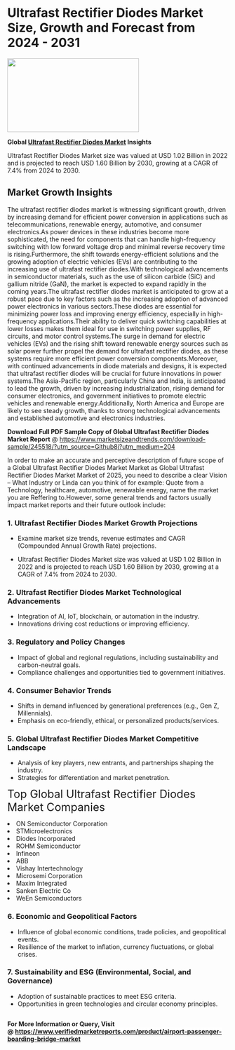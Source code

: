 <H1>Ultrafast Rectifier Diodes Market Size, Growth and Forecast from 2024 - 2031</H1><img class="aligncenter size-medium wp-image-584254" src="https://thirdeyenews.in/wp-content/uploads/2024/09/Global-Market-Research-300x168.jpeg" alt="" width="300" height="168" /><p><strong>Global&nbsp;<a href="https://www.marketsizeandtrends.com/download-sample/245518/?utm_source=Github8j?utm_medium=204">Ultrafast Rectifier Diodes Market</a> Insights</strong></p><p>Ultrafast Rectifier Diodes Market size was valued at USD 1.02 Billion in 2022 and is projected to reach USD 1.60 Billion by 2030, growing at a CAGR of 7.4% from 2024 to 2030.</p><p><h2>Market Growth Insights</h2> The ultrafast rectifier diodes market is witnessing significant growth, driven by increasing demand for efficient power conversion in applications such as telecommunications, renewable energy, automotive, and consumer electronics.As power devices in these industries become more sophisticated, the need for components that can handle high-frequency switching with low forward voltage drop and minimal reverse recovery time is rising.Furthermore, the shift towards energy-efficient solutions and the growing adoption of electric vehicles (EVs) are contributing to the increasing use of ultrafast rectifier diodes.With technological advancements in semiconductor materials, such as the use of silicon carbide (SiC) and gallium nitride (GaN), the market is expected to expand rapidly in the coming years.The ultrafast rectifier diodes market is anticipated to grow at a robust pace due to key factors such as the increasing adoption of advanced power electronics in various sectors.These diodes are essential for minimizing power loss and improving energy efficiency, especially in high-frequency applications.Their ability to deliver quick switching capabilities at lower losses makes them ideal for use in switching power supplies, RF circuits, and motor control systems.The surge in demand for electric vehicles (EVs) and the rising shift toward renewable energy sources such as solar power further propel the demand for ultrafast rectifier diodes, as these systems require more efficient power conversion components.Moreover, with continued advancements in diode materials and designs, it is expected that ultrafast rectifier diodes will be crucial for future innovations in power systems.The Asia-Pacific region, particularly China and India, is anticipated to lead the growth, driven by increasing industrialization, rising demand for consumer electronics, and government initiatives to promote electric vehicles and renewable energy.Additionally, North America and Europe are likely to see steady growth, thanks to strong technological advancements and established automotive and electronics industries.<p><span class=""><strong>Download Full PDF Sample Copy of Global Ultrafast Rectifier Diodes Market Report</strong> @ <a href="https://www.marketsizeandtrends.com/download-sample/245518/?utm_source=Github8j?utm_medium=204" target="_blank">https://www.marketsizeandtrends.com/download-sample/245518/?utm_source=Github8j?utm_medium=204</a></span></p><p>In order to make an accurate and perceptive description of future scope of a Global&nbsp;Ultrafast Rectifier Diodes Market Market as Global&nbsp;Ultrafast Rectifier Diodes Market Market of 2025, you need to describe a clear Vision &ndash; What Industry or Linda can you think of for example: Quote from a Technology, healthcare, automotive, renewable energy, name the market you are Reffering to.However, some general trends and factors usually impact market reports and their future outlook include:</p><h3>1.&nbsp;<strong>Ultrafast Rectifier Diodes Market Growth Projections</strong></h3><ul><li>Examine market size trends, revenue estimates and CAGR (Compounded Annual Growth Rate) projections.</li><li><p>Ultrafast Rectifier Diodes Market size was valued at USD 1.02 Billion in 2022 and is projected to reach USD 1.60 Billion by 2030, growing at a CAGR of 7.4% from 2024 to 2030.</p></li></ul><h3>2.&nbsp;<strong>Ultrafast Rectifier Diodes Market Technological Advancements</strong></h3><ul><li>Integration of AI, IoT, blockchain, or automation in the industry.</li><li>Innovations driving cost reductions or improving efficiency.</li></ul><h3>3.&nbsp;<strong>Regulatory and Policy Changes</strong></h3><ul><li>Impact of global and regional regulations, including sustainability and carbon-neutral goals.</li><li>Compliance challenges and opportunities tied to government initiatives.</li></ul><h3>4.&nbsp;<strong>Consumer Behavior Trends</strong></h3><ul><li>Shifts in demand influenced by generational preferences (e.g., Gen Z, Millennials).</li><li>Emphasis on eco-friendly, ethical, or personalized products/services.</li></ul><h3>5.&nbsp;<strong>Global Ultrafast Rectifier Diodes Market Competitive Landscape</strong></h3><ul><li>Analysis of key players, new entrants, and partnerships shaping the industry.</li><li>Strategies for differentiation and market penetration.</li></ul><p data-pm-slice="1 1 []"><span style="color: inherit; font-family: inherit; font-size: 25px;">Top Global Ultrafast Rectifier Diodes Market Companies</span></p><div class="" data-test-id=""><p><li>ON Semiconductor Corporation</li><li> STMicroelectronics</li><li> Diodes Incorporated</li><li> ROHM Semiconductor</li><li> Infineon</li><li> ABB</li><li> Vishay Intertechnology</li><li> Microsemi Corporation</li><li> Maxim Integrated</li><li> Sanken Electric Co</li><li> WeEn Semiconductors</li></p></div><h3>6.&nbsp;<strong>Economic and Geopolitical Factors</strong></h3><ul><li>Influence of global economic conditions, trade policies, and geopolitical events.</li><li>Resilience of the market to inflation, currency fluctuations, or global crises.</li></ul><h3>7.&nbsp;<strong>Sustainability and ESG (Environmental, Social, and Governance)</strong></h3><ul><li>Adoption of sustainable practices to meet ESG criteria.</li><li>Opportunities in green technologies and circular economy principles.</li></ul><h2><strong style="font-size: 14px;">For More Information or Query, Visit @&nbsp;</strong><a style="background-color: #ffffff; font-size: 14px;" href="https://www.marketsizeandtrends.com/report/ultrafast-rectifier-diodes-market/" target="_blank">https://www.verifiedmarketreports.com/product/airport-passenger-boarding-bridge-market</a></h2>